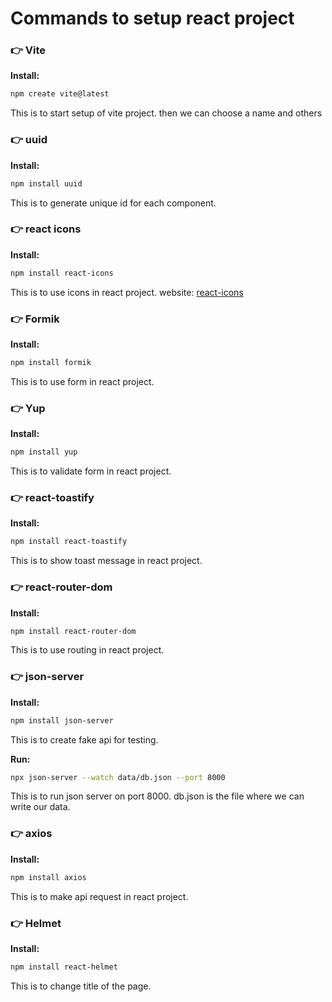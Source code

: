 # Commands to setup react project
### 👉 Vite
**Install:**
```bash
npm create vite@latest
```
This is to start setup of vite project. then we can choose a name and others

### 👉 uuid
**Install:**
```bash
npm install uuid
```
This is to generate unique id for each component.

### 👉 react icons
**Install:**
```bash
npm install react-icons
```
This is to use icons in react project.
website: [react-icons](https://react-icons.github.io/react-icons/)

### 👉 Formik
**Install:**
```bash
npm install formik
```
This is to use form in react project.

### 👉 Yup
**Install:**
```bash
npm install yup
```
This is to validate form in react project.

### 👉 react-toastify
**Install:**
```bash
npm install react-toastify
```
This is to show toast message in react project.

### 👉 react-router-dom
**Install:**
```bash
npm install react-router-dom
```
This is to use routing in react project.

### 👉 json-server
**Install:**
```bash
npm install json-server
```
This is to create fake api for testing.

**Run:**
```bash
npx json-server --watch data/db.json --port 8000
```
This is to run json server on port 8000.
db.json is the file where we can write our data.

### 👉 axios
**Install:**
```bash
npm install axios
```
This is to make api request in react project.

### 👉 Helmet
**Install:**
```bash
npm install react-helmet
```
This is to change title of the page.